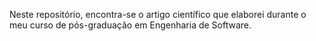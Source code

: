 Neste repositório, encontra-se o artigo científico que elaborei durante o meu curso de pós-graduação em Engenharia de Software.
